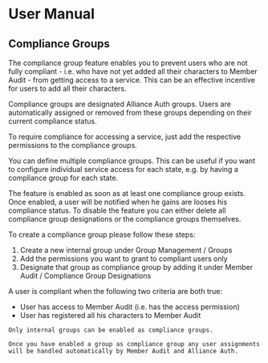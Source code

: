 # User Manual

## Compliance Groups

The compliance group feature enables you to prevent users who are not fully compliant - i.e. who have not yet added all their characters to Member Audit - from getting access to a service. This can be an effective incentive for users to add all their characters.

Compliance groups are designated Alliance Auth groups. Users are automatically assigned or removed from these groups depending on their current compliance status.

To require compliance for accessing a service, just add the respective permissions to the compliance groups.

You can define multiple compliance groups. This can be useful if you want to configure individual service access for each state, e.g. by having a compliance group for each state.

The feature is enabled as soon as at least one compliance group exists. Once enabled, a user will be notified when he gains are looses his compliance status. To disable the feature you can either delete all compliance group designations or the compliance groups themselves.

To create a compliance group please follow these steps:

1. Create a new internal group under Group Management / Groups
1. Add the permissions you want to grant to compliant users only
1. Designate that group as compliance group by adding it under Member Audit / Compliance Group Designations

A user is compliant when the following two criteria are both true:

- User has access to Member Audit (i.e. has the access permission)
- User has registered all his characters to Member Audit

```{Note}
Only internal groups can be enabled as compliance groups.
```

```{important}
Once you have enabled a group as compliance group any user assignments will be handled automatically by Member Audit and Alliance Auth.
```
